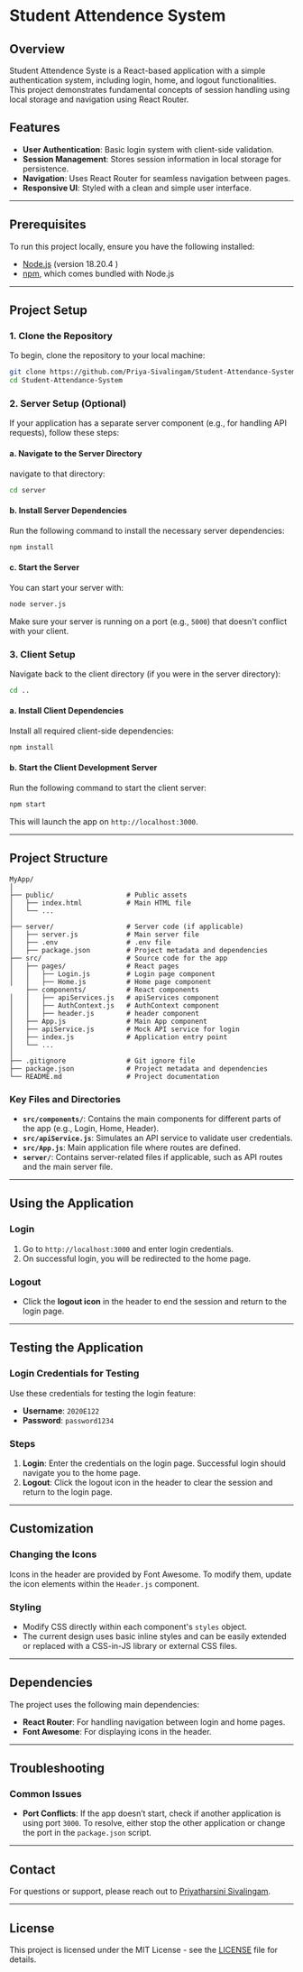 # Student Attendence System

## Overview
Student Attendence Syste is a React-based application with a simple authentication system, including login, home, and logout functionalities. This project demonstrates fundamental concepts of session handling using local storage and navigation using React Router.

## Features
- **User Authentication**: Basic login system with client-side validation.
- **Session Management**: Stores session information in local storage for persistence.
- **Navigation**: Uses React Router for seamless navigation between pages.
- **Responsive UI**: Styled with a clean and simple user interface.

---

## Prerequisites

To run this project locally, ensure you have the following installed:
- [Node.js](https://nodejs.org/) (version 18.20.4 )
- [npm](https://www.npmjs.com/get-npm), which comes bundled with Node.js

---

## Project Setup

### 1. Clone the Repository
To begin, clone the repository to your local machine:
```bash
git clone https://github.com/Priya-Sivalingam/Student-Attendance-System.git
cd Student-Attendance-System
```

### 2. Server Setup (Optional)
If your application has a separate server component (e.g., for handling API requests), follow these steps:

#### a. Navigate to the Server Directory
navigate to that directory:
```bash
cd server
```

#### b. Install Server Dependencies
Run the following command to install the necessary server dependencies:
```bash
npm install
```

#### c. Start the Server
You can start your server with:
```bash
node server.js
```
Make sure your server is running on a port (e.g., `5000`) that doesn't conflict with your client.

### 3. Client Setup
Navigate back to the client directory (if you were in the server directory):
```bash
cd ..
```

#### a. Install Client Dependencies
Install all required client-side dependencies:
```bash
npm install
```

#### b. Start the Client Development Server
Run the following command to start the client server:
```bash
npm start
```
This will launch the app on `http://localhost:3000`.

---

## Project Structure

```plaintext
MyApp/
│
├── public/                  # Public assets
│   ├── index.html           # Main HTML file
│   └── ...
│
├── server/                  # Server code (if applicable)
│   ├── server.js            # Main server file
│   ├── .env                 # .env file
│   ├── package.json         # Project metadata and dependencies
├── src/                     # Source code for the app
│   ├── pages/               # React pages
│   │   ├── Login.js         # Login page component
│   │   ├── Home.js          # Home page component
    ├── components/          # React components
│   │   ├── apiServices.js   # apiServices component
│   │   ├── AuthContext.js   # AuthContext component
│   │   ├── header.js        # header component
│   ├── App.js               # Main App component
│   ├── apiService.js        # Mock API service for login
│   ├── index.js             # Application entry point
│   └── ...
│
├── .gitignore               # Git ignore file
├── package.json             # Project metadata and dependencies
└── README.md                # Project documentation
```

### Key Files and Directories
- **`src/components/`**: Contains the main components for different parts of the app (e.g., Login, Home, Header).
- **`src/apiService.js`**: Simulates an API service to validate user credentials.
- **`src/App.js`**: Main application file where routes are defined.
- **`server/`**: Contains server-related files if applicable, such as API routes and the main server file.

---

## Using the Application

### Login
1. Go to `http://localhost:3000` and enter login credentials.
2. On successful login, you will be redirected to the home page.

### Logout
- Click the **logout icon** in the header to end the session and return to the login page.

---

## Testing the Application

### Login Credentials for Testing
Use these credentials for testing the login feature:

- **Username**: `2020E122`
- **Password**: `password1234`

### Steps
1. **Login**: Enter the credentials on the login page. Successful login should navigate you to the home page.
2. **Logout**: Click the logout icon in the header to clear the session and return to the login page.

---

## Customization

### Changing the Icons
Icons in the header are provided by Font Awesome. To modify them, update the icon elements within the `Header.js` component.

### Styling
- Modify CSS directly within each component's `styles` object.
- The current design uses basic inline styles and can be easily extended or replaced with a CSS-in-JS library or external CSS files.

---

## Dependencies

The project uses the following main dependencies:
- **React Router**: For handling navigation between login and home pages.
- **Font Awesome**: For displaying icons in the header.

---

## Troubleshooting

### Common Issues
- **Port Conflicts**: If the app doesn’t start, check if another application is using port `3000`. To resolve, either stop the other application or change the port in the `package.json` script.

---

## Contact

For questions or support, please reach out to [Priyatharsini Sivalingam](mailto:priyasivalingam99@example.com).

---

## License
This project is licensed under the MIT License - see the [LICENSE](LICENSE) file for details.
